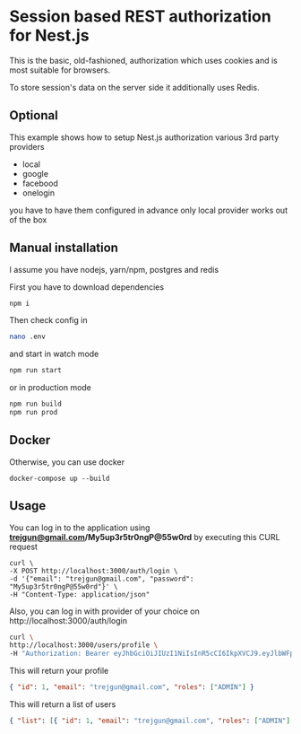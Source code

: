 # Session based REST authorization for Nest.js

This is the basic, old-fashioned, authorization which uses cookies and is most suitable for browsers.

To store session's data on the server side it additionally uses Redis.

## Optional

This example shows how to setup Nest.js authorization various 3rd party providers

- local
- google
- facebood
- onelogin

you have to have them configured in advance
only local provider works out of the box

## Manual installation

I assume you have nodejs, yarn/npm, postgres and redis

First you have to download dependencies

```bash
npm i
```

Then check config in

```bash
nano .env
```

and start in watch mode

```bash
npm run start
```

or in production mode

```bash
npm run build
npm run prod
```

## Docker

Otherwise, you can use docker

```shell script
docker-compose up --build
```

## Usage

You can log in to the application using **trejgun@gmail.com/My5up3r5tr0ngP@55w0rd** by executing this CURL request

```shell script
curl \
-X POST http://localhost:3000/auth/login \
-d '{"email": "trejgun@gmail.com", "password": "My5up3r5tr0ngP@55w0rd"}' \
-H "Content-Type: application/json"
```

Also, you can log in with provider of your choice on
http://localhost:3000/auth/login

```bash
curl \
http://localhost:3000/users/profile \
-H "Authorization: Bearer eyJhbGciOiJIUzI1NiIsInR5cCI6IkpXVCJ9.eyJlbWFpbCI6InRyZWpndW5AZ21haWwuY29tIiwiaWF0IjoxNTczOTk4ODM1LCJleHAiOjE1NzM5OTkxMzV9.b5GuR4X0BqD5CTj-KjVpXTl2D75CtTEfDxdR_ztBfpU"
```

This will return your profile

```json
{ "id": 1, "email": "trejgun@gmail.com", "roles": ["ADMIN"] }
```

This will return a list of users

```json
{ "list": [{ "id": 1, "email": "trejgun@gmail.com", "roles": ["ADMIN"] }], "count": 1 }
```
